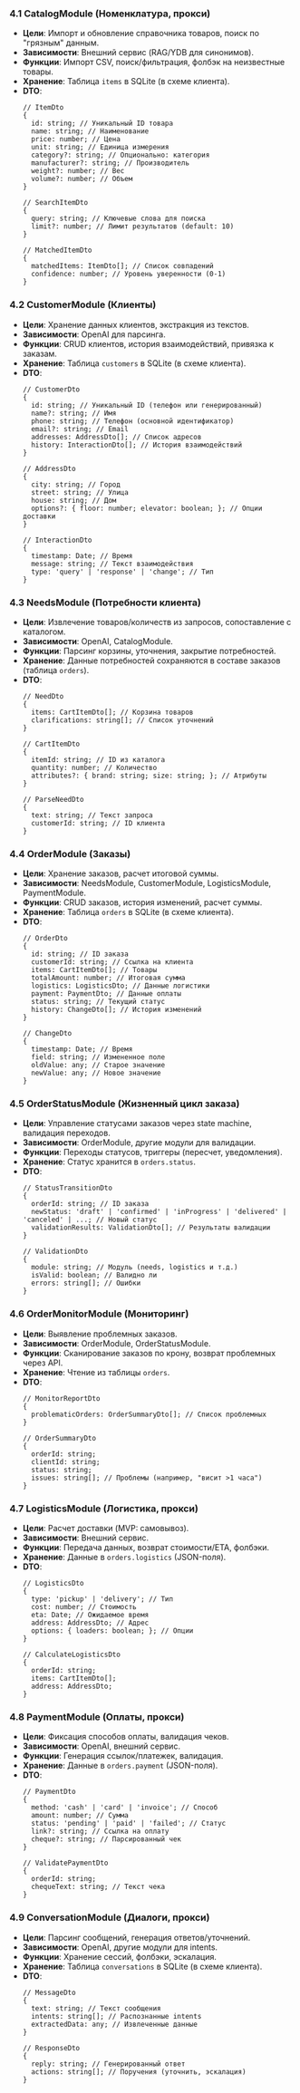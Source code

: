 ### 4.1 CatalogModule (Номенклатура, прокси)
- **Цели**: Импорт и обновление справочника товаров, поиск по "грязным" данным.
- **Зависимости**: Внешний сервис (RAG/YDB для синонимов).
- **Функции**: Импорт CSV, поиск/фильтрация, фолбэк на неизвестные товары.
- **Хранение**: Таблица `items` в SQLite (в схеме клиента).
- **DTO**:
  ```
  // ItemDto
  {
    id: string; // Уникальный ID товара
    name: string; // Наименование
    price: number; // Цена
    unit: string; // Единица измерения
    category?: string; // Опционально: категория
    manufacturer?: string; // Производитель
    weight?: number; // Вес
    volume?: number; // Объем
  }

  // SearchItemDto
  {
    query: string; // Ключевые слова для поиска
    limit?: number; // Лимит результатов (default: 10)
  }

  // MatchedItemDto
  {
    matchedItems: ItemDto[]; // Список совпадений
    confidence: number; // Уровень уверенности (0-1)
  }
  ```

### 4.2 CustomerModule (Клиенты)
- **Цели**: Хранение данных клиентов, экстракция из текстов.
- **Зависимости**: OpenAI для парсинга.
- **Функции**: CRUD клиентов, история взаимодействий, привязка к заказам.
- **Хранение**: Таблица `customers` в SQLite (в схеме клиента).
- **DTO**:
  ```
  // CustomerDto
  {
    id: string; // Уникальный ID (телефон или генерированный)
    name?: string; // Имя
    phone: string; // Телефон (основной идентификатор)
    email?: string; // Email
    addresses: AddressDto[]; // Список адресов
    history: InteractionDto[]; // История взаимодействий
  }

  // AddressDto
  {
    city: string; // Город
    street: string; // Улица
    house: string; // Дом
    options?: { floor: number; elevator: boolean; }; // Опции доставки
  }

  // InteractionDto
  {
    timestamp: Date; // Время
    message: string; // Текст взаимодействия
    type: 'query' | 'response' | 'change'; // Тип
  }
  ```

### 4.3 NeedsModule (Потребности клиента)
- **Цели**: Извлечение товаров/количеств из запросов, сопоставление с каталогом.
- **Зависимости**: OpenAI, CatalogModule.
- **Функции**: Парсинг корзины, уточнения, закрытие потребностей.
- **Хранение**: Данные потребностей сохраняются в составе заказов (таблица `orders`).
- **DTO**:
  ```
  // NeedDto
  {
    items: CartItemDto[]; // Корзина товаров
    clarifications: string[]; // Список уточнений
  }

  // CartItemDto
  {
    itemId: string; // ID из каталога
    quantity: number; // Количество
    attributes?: { brand: string; size: string; }; // Атрибуты
  }

  // ParseNeedDto
  {
    text: string; // Текст запроса
    customerId: string; // ID клиента
  }
  ```

### 4.4 OrderModule (Заказы)
- **Цели**: Хранение заказов, расчет итоговой суммы.
- **Зависимости**: NeedsModule, CustomerModule, LogisticsModule, PaymentModule.
- **Функции**: CRUD заказов, история изменений, расчет суммы.
- **Хранение**: Таблица `orders` в SQLite (в схеме клиента).
- **DTO**:
  ```
  // OrderDto
  {
    id: string; // ID заказа
    customerId: string; // Ссылка на клиента
    items: CartItemDto[]; // Товары
    totalAmount: number; // Итоговая сумма
    logistics: LogisticsDto; // Данные логистики
    payment: PaymentDto; // Данные оплаты
    status: string; // Текущий статус
    history: ChangeDto[]; // История изменений
  }

  // ChangeDto
  {
    timestamp: Date; // Время
    field: string; // Измененное поле
    oldValue: any; // Старое значение
    newValue: any; // Новое значение
  }
  ```

### 4.5 OrderStatusModule (Жизненный цикл заказа)
- **Цели**: Управление статусами заказов через state machine, валидация переходов.
- **Зависимости**: OrderModule, другие модули для валидации.
- **Функции**: Переходы статусов, триггеры (пересчет, уведомления).
- **Хранение**: Статус хранится в `orders.status`.
- **DTO**:
  ```
  // StatusTransitionDto
  {
    orderId: string; // ID заказа
    newStatus: 'draft' | 'confirmed' | 'inProgress' | 'delivered' | 'canceled' | ...; // Новый статус
    validationResults: ValidationDto[]; // Результаты валидации
  }

  // ValidationDto
  {
    module: string; // Модуль (needs, logistics и т.д.)
    isValid: boolean; // Валидно ли
    errors: string[]; // Ошибки
  }
  ```

### 4.6 OrderMonitorModule (Мониторинг)
- **Цели**: Выявление проблемных заказов.
- **Зависимости**: OrderModule, OrderStatusModule.
- **Функции**: Сканирование заказов по крону, возврат проблемных через API.
- **Хранение**: Чтение из таблицы `orders`.
- **DTO**:
  ```
  // MonitorReportDto
  {
    problematicOrders: OrderSummaryDto[]; // Список проблемных
  }

  // OrderSummaryDto
  {
    orderId: string;
    clientId: string;
    status: string;
    issues: string[]; // Проблемы (например, "висит >1 часа")
  }
  ```

### 4.7 LogisticsModule (Логистика, прокси)
- **Цели**: Расчет доставки (MVP: самовывоз).
- **Зависимости**: Внешний сервис.
- **Функции**: Передача данных, возврат стоимости/ETA, фолбэки.
- **Хранение**: Данные в `orders.logistics` (JSON-поля).
- **DTO**:
  ```
  // LogisticsDto
  {
    type: 'pickup' | 'delivery'; // Тип
    cost: number; // Стоимость
    eta: Date; // Ожидаемое время
    address: AddressDto; // Адрес
    options: { loaders: boolean; }; // Опции
  }

  // CalculateLogisticsDto
  {
    orderId: string;
    items: CartItemDto[];
    address: AddressDto;
  }
  ```

### 4.8 PaymentModule (Оплаты, прокси)
- **Цели**: Фиксация способов оплаты, валидация чеков.
- **Зависимости**: OpenAI, внешний сервис.
- **Функции**: Генерация ссылок/платежек, валидация.
- **Хранение**: Данные в `orders.payment` (JSON-поля).
- **DTO**:
  ```
  // PaymentDto
  {
    method: 'cash' | 'card' | 'invoice'; // Способ
    amount: number; // Сумма
    status: 'pending' | 'paid' | 'failed'; // Статус
    link?: string; // Ссылка на оплату
    cheque?: string; // Парсированный чек
  }

  // ValidatePaymentDto
  {
    orderId: string;
    chequeText: string; // Текст чека
  }
  ```

### 4.9 ConversationModule (Диалоги, прокси)
- **Цели**: Парсинг сообщений, генерация ответов/уточнений.
- **Зависимости**: OpenAI, другие модули для intents.
- **Функции**: Хранение сессий, фолбэки, эскалация.
- **Хранение**: Таблица `conversations` в SQLite (в схеме клиента).
- **DTO**:
  ```
  // MessageDto
  {
    text: string; // Текст сообщения
    intents: string[]; // Распознанные intents
    extractedData: any; // Извлеченные данные
  }

  // ResponseDto
  {
    reply: string; // Генерированный ответ
    actions: string[]; // Поручения (уточнить, эскалация)
  }
  ```

